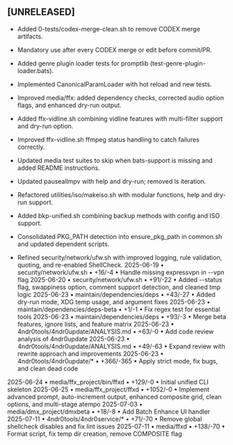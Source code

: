 ## [UNRELEASED]
- Added 0-tests/codex-merge-clean.sh to remove CODEX merge artifacts.
- Mandatory use after every CODEX merge or edit before commit/PR.
- Added genre plugin loader tests for promptlib (test-genre-plugin-loader.bats).

- Implemented CanonicalParamLoader with hot reload and new tests.
- Improved media/ffx: added dependency checks, corrected audio option flags,
  and enhanced dry-run output.
- Added ffx-vidline.sh combining vidline features with multi-filter support and dry-run option.
- Improved ffx-vidline.sh ffmpeg status handling to catch failures correctly.
- Updated media test suites to skip when bats-support is missing and added README instructions.
- Updated pauseallmpv with help and dry-run; removed ls iteration.

- Refactored utilities/iso/makeiso.sh with modular functions, help and dry-run support.
- Added bkp-unified.sh combining backup methods with config and ISO support.
- Consolidated PKG_PATH detection into ensure_pkg_path in common.sh and updated dependent scripts.
- Refined security/network/ufw.sh with improved logging, rule validation, quoting, and re-enabled ShellCheck.
2025-06-19 • security/network/ufw.sh • +16/-4 • Handle missing expressvpn in --vpn flag
2025-06-20 • security/network/ufw.sh • +91/-22 • Added --status flag, swappiness option, comment support detection, and cleaned tmp logic
2025-06-23 • maintain/dependencies/deps • +43/-27 • Added dry-run mode, XDG temp usage, and argument fixes
2025-06-23 • maintain/dependencies/deps-beta • +1/-1 • Fix regex test for essential tools
2025-06-23 • maintain/dependencies/deps • +93/-3 • Merge beta features, ignore lists, and feature matrix
2025-06-23 • 4ndr0tools/4ndr0update/ANALYSIS.md • +63/-0 • Add code review analysis of 4ndr0update
2025-06-23 • 4ndr0tools/4ndr0update/ANALYSIS.md • +49/-63 • Expand review with rewrite approach and improvements
2025-06-23 • 4ndr0tools/4ndr0update/* • +366/-365 • Apply strict mode, fix bugs, and clean dead code

2025-06-24 • media/ffx_project/bin/ffxd • +129/-0 • Initial unified CLI skeleton
2025-06-25 • media/ffx_project/ffxd • +1052/-0 • Implement advanced prompt, auto-increment output, enhanced composite grid, clean options, and multi-stage atempo
2025-07-03 • media/dmx_project/dmxbeta • +18/-8 • Add Batch Enhance UI handler
2025-07-11 • 4ndr0tools/4ndr0service/* • +71/-70 • Remove global shellcheck disables and fix lint issues
2025-07-11 • media/ffxd • +138/-70 • Format script, fix temp dir creation, remove COMPOSITE flag

